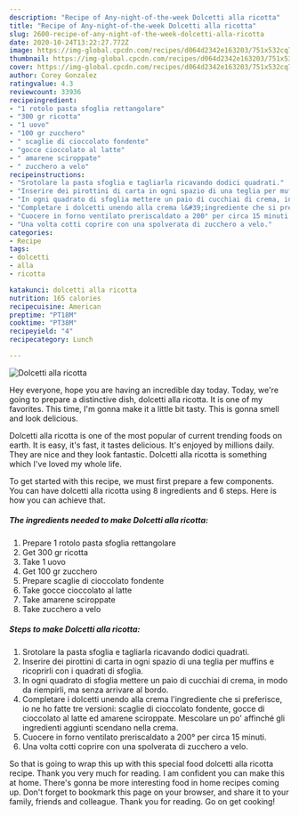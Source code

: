 ```yaml
---
description: "Recipe of Any-night-of-the-week Dolcetti alla ricotta"
title: "Recipe of Any-night-of-the-week Dolcetti alla ricotta"
slug: 2600-recipe-of-any-night-of-the-week-dolcetti-alla-ricotta
date: 2020-10-24T13:22:27.772Z
image: https://img-global.cpcdn.com/recipes/d064d2342e163203/751x532cq70/dolcetti-alla-ricotta-recipe-main-photo.jpg
thumbnail: https://img-global.cpcdn.com/recipes/d064d2342e163203/751x532cq70/dolcetti-alla-ricotta-recipe-main-photo.jpg
cover: https://img-global.cpcdn.com/recipes/d064d2342e163203/751x532cq70/dolcetti-alla-ricotta-recipe-main-photo.jpg
author: Corey Gonzalez
ratingvalue: 4.3
reviewcount: 33936
recipeingredient:
- "1 rotolo pasta sfoglia rettangolare"
- "300 gr ricotta"
- "1 uovo"
- "100 gr zucchero"
- " scaglie di cioccolato fondente"
- "gocce cioccolato al latte"
- " amarene sciroppate"
- " zucchero a velo"
recipeinstructions:
- "Srotolare la pasta sfoglia e tagliarla ricavando dodici quadrati."
- "Inserire dei pirottini di carta in ogni spazio di una teglia per muffins e ricoprirli con i quadrati di sfoglia."
- "In ogni quadrato di sfoglia mettere un paio di cucchiai di crema, in modo da riempirli, ma senza arrivare al bordo."
- "Completare i dolcetti unendo alla crema l&#39;ingrediente che si preferisce, io ne ho fatte tre versioni: scaglie di cioccolato fondente, gocce di cioccolato al latte ed amarene sciroppate. Mescolare un po&#39; affinché gli ingredienti aggiunti scendano nella crema."
- "Cuocere in forno ventilato preriscaldato a 200° per circa 15 minuti."
- "Una volta cotti coprire con una spolverata di zucchero a velo."
categories:
- Recipe
tags:
- dolcetti
- alla
- ricotta

katakunci: dolcetti alla ricotta 
nutrition: 165 calories
recipecuisine: American
preptime: "PT18M"
cooktime: "PT38M"
recipeyield: "4"
recipecategory: Lunch

---
```



![Dolcetti alla ricotta](https://img-global.cpcdn.com/recipes/d064d2342e163203/751x532cq70/dolcetti-alla-ricotta-recipe-main-photo.jpg)

Hey everyone, hope you are having an incredible day today. Today, we're going to prepare a distinctive dish, dolcetti alla ricotta. It is one of my favorites. This time, I'm gonna make it a little bit tasty. This is gonna smell and look delicious.

Dolcetti alla ricotta is one of the most popular of current trending foods on earth. It is easy, it's fast, it tastes delicious. It's enjoyed by millions daily. They are nice and they look fantastic. Dolcetti alla ricotta is something which I've loved my whole life.




To get started with this recipe, we must first prepare a few components. You can have dolcetti alla ricotta using 8 ingredients and 6 steps. Here is how you can achieve that.

<!--inarticleads1-->

##### The ingredients needed to make Dolcetti alla ricotta:

1. Prepare 1 rotolo pasta sfoglia rettangolare
1. Get 300 gr ricotta
1. Take 1 uovo
1. Get 100 gr zucchero
1. Prepare  scaglie di cioccolato fondente
1. Take gocce cioccolato al latte
1. Take  amarene sciroppate
1. Take  zucchero a velo




<!--inarticleads2-->

##### Steps to make Dolcetti alla ricotta:

1. Srotolare la pasta sfoglia e tagliarla ricavando dodici quadrati.
1. Inserire dei pirottini di carta in ogni spazio di una teglia per muffins e ricoprirli con i quadrati di sfoglia.
1. In ogni quadrato di sfoglia mettere un paio di cucchiai di crema, in modo da riempirli, ma senza arrivare al bordo.
1. Completare i dolcetti unendo alla crema l&#39;ingrediente che si preferisce, io ne ho fatte tre versioni: scaglie di cioccolato fondente, gocce di cioccolato al latte ed amarene sciroppate. Mescolare un po&#39; affinché gli ingredienti aggiunti scendano nella crema.
1. Cuocere in forno ventilato preriscaldato a 200° per circa 15 minuti.
1. Una volta cotti coprire con una spolverata di zucchero a velo.




So that is going to wrap this up with this special food dolcetti alla ricotta recipe. Thank you very much for reading. I am confident you can make this at home. There's gonna be more interesting food in home recipes coming up. Don't forget to bookmark this page on your browser, and share it to your family, friends and colleague. Thank you for reading. Go on get cooking!
